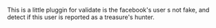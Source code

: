 This  is a little pluggin for validate is the facebook's user s not fake, and detect if this user is reported as a treasure's hunter.